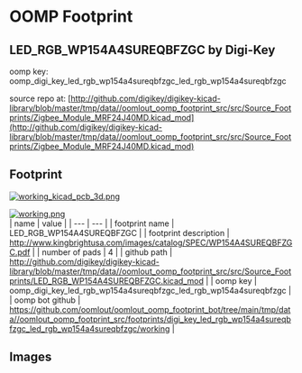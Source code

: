 # OOMP Footprint  
## LED_RGB_WP154A4SUREQBFZGC  by Digi-Key  
  
oomp key: oomp_digi_key_led_rgb_wp154a4sureqbfzgc_led_rgb_wp154a4sureqbfzgc  
  
source repo at: [http://github.com/digikey/digikey-kicad-library/blob/master/tmp/data//oomlout_oomp_footprint_src/src/Source_Footprints/Zigbee_Module_MRF24J40MD.kicad_mod](http://github.com/digikey/digikey-kicad-library/blob/master/tmp/data//oomlout_oomp_footprint_src/src/Source_Footprints/Zigbee_Module_MRF24J40MD.kicad_mod)  
## Footprint  
  
[![working_kicad_pcb_3d.png](working_kicad_pcb_3d_600.png)](working_kicad_pcb_3d.png)  
  
[![working.png](working_600.png)](working.png)  
| name | value | 
| --- | --- | 
| footprint name | LED_RGB_WP154A4SUREQBFZGC | 
| footprint description | http://www.kingbrightusa.com/images/catalog/SPEC/WP154A4SUREQBFZGC.pdf | 
| number of pads | 4 | 
| github path | http://github.com/digikey/digikey-kicad-library/blob/master/tmp/data//oomlout_oomp_footprint_src/src/Source_Footprints/LED_RGB_WP154A4SUREQBFZGC.kicad_mod | 
| oomp key | oomp_digi_key_led_rgb_wp154a4sureqbfzgc_led_rgb_wp154a4sureqbfzgc | 
| oomp bot github | https://github.com/oomlout/oomlout_oomp_footprint_bot/tree/main/tmp/data//oomlout_oomp_footprint_src/footprints/digi_key_led_rgb_wp154a4sureqbfzgc_led_rgb_wp154a4sureqbfzgc/working | 
## Images  
